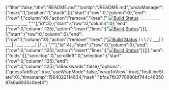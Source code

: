 {"filter":false,"title":"README.md","tooltip":"/README.md","undoManager":{"mark":1,"position":1,"stack":[[{"start":{"row":0,"column":0},"end":{"row":1,"column":0},"action":"remove","lines":["  [![Build Status](https://travis-ci.org/GrantMCA93/e-commerce.svg?branch=master)](https://travis-ci.org/GrantMCA93/e-commerce)       ___        ______     ____ _                 _  ___  ",""],"id":3},{"start":{"row":0,"column":0},"end":{"row":0,"column":125},"action":"insert","lines":["[![Build Status](https://travis-ci.org/GrantMCA93/e-commerce.svg?branch=master)](https://travis-ci.org/GrantMCA93/e-commerce)"]}],[{"start":{"row":0,"column":0},"end":{"row":1,"column":0},"action":"remove","lines":["[![Build Status](https://travis-ci.org/GrantMCA93/e-commerce.svg?branch=master)](https://travis-ci.org/GrantMCA93/e-commerce)        / \\ \\      / / ___|   / ___| | ___  _   _  __| |/ _ \\ ",""],"id":4},{"start":{"row":0,"column":0},"end":{"row":0,"column":125},"action":"insert","lines":["[![Build Status](https://travis-ci.org/GrantMCA93/e-commerce.svg?branch=master)](https://travis-ci.org/GrantMCA93/e-commerce)"]}]]},"ace":{"folds":[],"scrolltop":0,"scrollleft":0,"selection":{"start":{"row":0,"column":125},"end":{"row":0,"column":125},"isBackwards":false},"options":{"guessTabSize":true,"useWrapMode":false,"wrapToView":true},"firstLineState":0},"timestamp":1564022114834,"hash":"bfce7fb3770990bf744c4635097e0a8935c0bef4"}